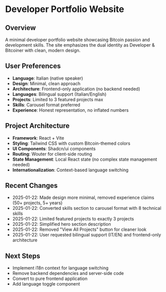# Developer Portfolio Website

## Overview
A minimal developer portfolio website showcasing Bitcoin passion and development skills. The site emphasizes the dual identity as Developer & Bitcoiner with clean, modern design.

## User Preferences
- **Language**: Italian (native speaker)
- **Design**: Minimal, clean approach
- **Architecture**: Frontend-only application (no backend needed)
- **Languages**: Bilingual support (Italian/English)
- **Projects**: Limited to 3 featured projects max
- **Skills**: Carousel format preferred
- **Experience**: Honest representation, no inflated numbers

## Project Architecture
- **Framework**: React + Vite
- **Styling**: Tailwind CSS with custom Bitcoin-themed colors
- **UI Components**: Shadcn/ui components
- **Routing**: Wouter for client-side routing
- **State Management**: Local React state (no complex state management needed)
- **Internationalization**: Context-based language switching

## Recent Changes
- 2025-01-22: Made design more minimal, removed experience claims (50+ projects, 5+ years)
- 2025-01-22: Converted skills section to carousel format with 8 technical skills
- 2025-01-22: Limited featured projects to exactly 3 projects
- 2025-01-22: Simplified hero section description
- 2025-01-22: Removed "View All Projects" button for cleaner look
- 2025-01-22: User requested bilingual support (IT/EN) and frontend-only architecture

## Next Steps
- Implement i18n context for language switching
- Remove backend dependencies and server-side code
- Convert to pure frontend application
- Add language toggle component
